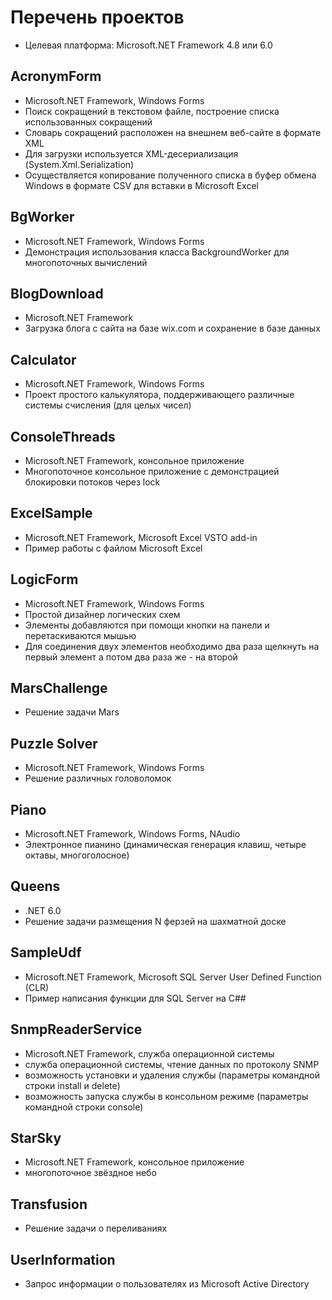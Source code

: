 # Перечень проектов

* Целевая платформа: Microsoft.NET Framework 4.8 или 6.0

## AcronymForm

* Microsoft.NET Framework, Windows Forms
* Поиск сокращений в текстовом файле, построение списка использованных сокращений
* Словарь сокращений расположен на внешнем веб-сайте в формате XML
* Для загрузки используется XML-десериализация (System.Xml.Serialization)
* Осуществляется копирование полученного списка в буфер обмена Windows в формате CSV для вставки в Microsoft Excel 

## BgWorker

* Microsoft.NET Framework, Windows Forms
* Демонстрация использования класса BackgroundWorker для многопоточных вычислений

## BlogDownload

* Microsoft.NET Framework
* Загрузка блога с сайта на базе wix.com и сохранение в базе данных

## Calculator

* Microsoft.NET Framework, Windows Forms
* Проект простого калькулятора, поддерживающего различные системы счисления (для целых чисел)

## ConsoleThreads

* Microsoft.NET Framework, консольное приложение
* Многопоточное консольное приложение c демонстрацией блокировки потоков через lock

## ExcelSample

* Microsoft.NET Framework, Microsoft Excel VSTO add-in
* Пример работы с файлом Microsoft Excel

## LogicForm

* Microsoft.NET Framework, Windows Forms
* Простой дизайнер логических схем
* Элементы добавляются при помощи кнопки на панели и перетаскиваются мышью
* Для соединения двух элементов необходимо два раза щелкнуть на первый элемент а потом два раза же - на второй

## MarsChallenge

* Решение задачи Mars

## Puzzle Solver

* Microsoft.NET Framework, Windows Forms
* Решение различных головоломок

## Piano

* Microsoft.NET Framework, Windows Forms, NAudio
* Электронное пианино (динамическая генерация клавиш, четыре октавы, многоголосное)

## Queens

* .NET 6.0
* Решение задачи размещения N ферзей на шахматной доске

## SampleUdf

* Microsoft.NET Framework, Microsoft SQL Server User Defined Function (CLR)
* Пример написания функции для SQL Server на C##

## SnmpReaderService

* Microsoft.NET Framework, служба операционной системы
* служба операционной системы, чтение данных по протоколу SNMP
* возможность установки и удаления службы (параметры командной строки install и delete)
* возможность запуска службы в консольном режиме (параметры командной строки console) 

## StarSky

* Microsoft.NET Framework, консольное приложение
* многопоточное звёздное небо

## Transfusion

* Решение задачи о переливаниях

## UserInformation

* Запрос информации о пользователях из Microsoft Active Directory
